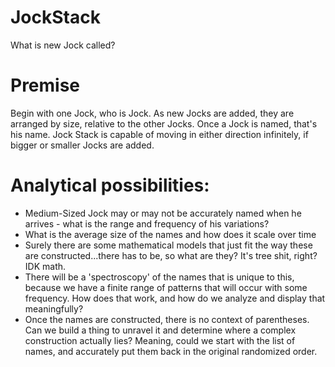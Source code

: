 # JockStack

What is new Jock called?

# Premise
Begin with one Jock, who is Jock. As new Jocks are added, they are arranged by size, relative to the other Jocks. Once a Jock is named, that's his name. Jock Stack is capable of moving in either direction infinitely, if bigger or smaller Jocks are added.


# Analytical possibilities:
- Medium-Sized Jock may or may not be accurately named when he arrives - what is the range and frequency of his variations?
- What is the average size of the names and how does it scale over time
- Surely there are some mathematical models that just fit the way these are constructed...there has to be, so what are they?  It's tree shit, right? IDK math.
- There will be a 'spectroscopy' of the names that is unique to this, because we have a finite range of patterns that will occur with some frequency.  How does that work, and how do we analyze and display that meaningfully?
- Once the names are constructed, there is no context of parentheses.  Can we build a thing to unravel it and determine where a complex construction actually lies?  Meaning, could we start with the list of names, and accurately put them back in the original randomized order.



